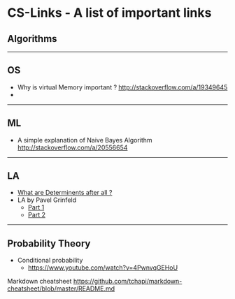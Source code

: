 # CS-Links - A list of important links 



## Algorithms ##

---
## OS ##
* Why is virtual Memory important ?
http://stackoverflow.com/a/19349645
* 

---

## ML ##
* A simple explanation of Naive Bayes Algorithm
http://stackoverflow.com/a/20556654

---

## LA ##
* [What are Determinents after all ?](https://www.youtube.com/watch?v=CEbrxYGpfZY)
* LA by  Pavel Grinfeld
    * [Part 1](https://www.youtube.com/playlist?list=PLlXfTHzgMRUKXD88IdzS14F4NxAZudSmv)
    * [Part 2](https://www.youtube.com/playlist?list=PLlXfTHzgMRUIqYrutsFXCOmiqKUgOgGJ5)

---

## Probability Theory ##
 * Conditional probability 
   * https://www.youtube.com/watch?v=4PwnvqGEHoU 


Markdown cheatsheet
https://github.com/tchapi/markdown-cheatsheet/blob/master/README.md
